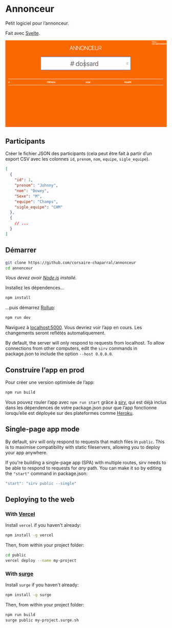 # Annonceur

Petit logiciel pour l’annonceur.

Fait avec [Svelte](https://svelte.dev).

![Preview](preview.gif)

## Participants

Créer le fichier JSON des participants (cela peut être fait à partir d’un export CSV avec les colonnes `id`, `prenom`, `nom`, `equipe`, `sigle_equipe`).

```json
[
  {
    "id": 1,
    "prenom": "Johnny",
    "nom": "Dowey",
    "Sexe": "M",
    "equipe": "Champs",
    "sigle_equipe": "CHM"
  },
  {
    // ...
  }
]
```

## Démarrer

```bash
git clone https://github.com/corsaire-chaparral/annonceur
cd annonceur
```

*Vous devez avoir [Node.js](https://nodejs.org) installé.*

Installez les dépendences...

```bash
npm install
```

...puis démarrez [Rollup](https://rollupjs.org):

```bash
npm run dev
```

Naviguez à [localhost:5000](http://localhost:5000). Vous devriez voir l’app en cours. Les changements seront reflétés automatiquement.

By default, the server will only respond to requests from localhost. To allow connections from other computers, edit the `sirv` commands in package.json to include the option `--host 0.0.0.0`.

## Construire l’app en prod

Pour créer une version optimisée de l’app:

```bash
npm run build
```

Vous pouvez rouler l’app avec `npm run start` grâce à [sirv](https://github.com/lukeed/sirv), qui est déjà inclus dans les dépendences de votre package.json pour que l’app fonctionne lorsqu’elle est déployée sur des plateformes comme [Heroku](https://heroku.com).


## Single-page app mode

By default, sirv will only respond to requests that match files in `public`. This is to maximise compatibility with static fileservers, allowing you to deploy your app anywhere.

If you're building a single-page app (SPA) with multiple routes, sirv needs to be able to respond to requests for *any* path. You can make it so by editing the `"start"` command in package.json:

```js
"start": "sirv public --single"
```

## Deploying to the web

### With [Vercel](https://vercel.com)

Install `vercel` if you haven't already:

```bash
npm install -g vercel
```

Then, from within your project folder:

```bash
cd public
vercel deploy --name my-project
```

### With [surge](https://surge.sh/)

Install `surge` if you haven't already:

```bash
npm install -g surge
```

Then, from within your project folder:

```bash
npm run build
surge public my-project.surge.sh
```

